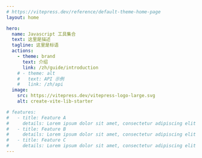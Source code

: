 ```yaml
---
# https://vitepress.dev/reference/default-theme-home-page
layout: home

hero:
  name: Javascript 工具集合
  text: 这里是描述
  tagline: 这里是标语
  actions:
    - theme: brand
      text: 介绍
      link: /zh/guide/introduction
    # - theme: alt
    #   text: API 示例
    #   link: /zh/api
  image:
    src: https://vitepress.dev/vitepress-logo-large.svg
    alt: create-vite-lib-starter

# features:
#   - title: Feature A
#     details: Lorem ipsum dolor sit amet, consectetur adipiscing elit
#   - title: Feature B
#     details: Lorem ipsum dolor sit amet, consectetur adipiscing elit
#   - title: Feature C
#     details: Lorem ipsum dolor sit amet, consectetur adipiscing elit
---
```


